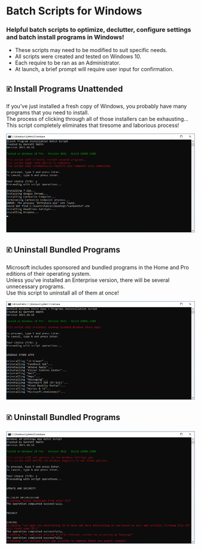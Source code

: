 # Batch Scripts for Windows
### Helpful batch scripts to optimize, declutter, configure settings and batch install programs in Windows!

* These scripts may need to be modified to suit specific needs.
* All scripts were created and tested on Windows 10.
* Each require to be ran as an Administrator.
* At launch, a brief prompt will require user input for confirmation.


## 🗈 Install Programs Unattended
If you've just installed a fresh copy of Windows, you probably have many programs that you need to install.<br>
The process of clicking through all of those installers can be exhausting...<br>
This script completely eliminates that tiresome and laborious process!

<img src="https://raw.githubusercontent.com/MrGarrettSmith/Batch-Scripts-for-Windows/main/_Screenshots/Install%20Programs%20Unattended.png" alt="" width="800"/>

## 🗈 Uninstall Bundled Programs
Microsoft includes sponsored and bundled programs in the Home and Pro editions of their operating system.<br>
Unless you've installed an Enterprise version, there will be several unnecessary programs.<br>
Use this script to uninstall all of them at once!

<img src="https://raw.githubusercontent.com/MrGarrettSmith/Batch-Scripts-for-Windows/main/_Screenshots/Uninstall%20Bundled%20Programs.png" alt="" width="800"/>

## 🗈 Uninstall Bundled Programs

<img src="https://raw.githubusercontent.com/MrGarrettSmith/Batch-Scripts-for-Windows/main/_Screenshots/Set%20Windows%20Settings.png" alt="" width="800"/>
